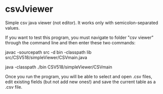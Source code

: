 # csvJviewer
Simple csv java viewer (not editor). It works only with semicolon-separated values.

If you want to test this program, you must navigate to folder "csv viewer" through the command line and then enter these two commands:

javac -sourcepath src -d bin -classpath lib src/CSV518/simpleViewer/CSVmain.java

java -classpath ./bin CSV518/simpleViewer/CSVmain

Once you run the program, you will be able to select and open .csv files, edit existing fields (but not add new ones!) and save the current table as a .csv file.
